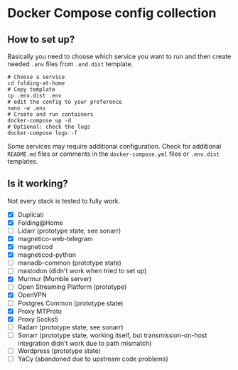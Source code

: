 # Docker Compose config collection

## How to set up?

Basically you need to choose which service you want to run and then
create needed `.env` files from `.end.dist` template.

```shell
# Choose a service
cd folding-at-home
# Copy template
cp .env.dist .env
# edit the config to your preference
nano -w .env
# Create and run containers
docker-compose up -d
# Optional: check the logs
docker-compose logs -f
```

Some services may require additional configuration. Check for additional `README.md` files
or comments in the `docker-compose.yml` files or `.env.dist` templates.

## Is it working?

Not every stack is tested to fully work.

- [x] Duplicati
- [x] Folding@Home
- [ ] Lidarr (prototype state, see sonarr)
- [x] magnetico-web-telegram
- [x] magneticod
- [x] magneticod-python
- [ ] mariadb-common (prototype state)
- [ ] mastodon (didn't work when tried to set up)
- [x] Murmur (Mumble server)
- [ ] Open Streaming Platform (prototype)
- [x] OpenVPN
- [ ] Postgres Common (prototype state)
- [x] Proxy MTProto
- [x] Proxy Socks5
- [ ] Radarr (prototype state, see sonarr)
- [ ] Sonarr (prototype state, working itself, but transmission-on-host integration didn't work due to path mismatch)
- [ ] Wordpress (prototype state)
- [ ] YaCy (abandoned due to upstream code problems)

